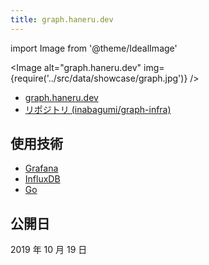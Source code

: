 ```yaml
---
title: graph.haneru.dev
---
```


import Image from '@theme/IdealImage'

<Image alt="graph.haneru.dev" img={require('../src/data/showcase/graph.jpg')} />

- [graph.haneru.dev](https://graph.haneru.dev/)
- [リポジトリ (inabagumi/graph-infra)](https://github.com/inabagumi/graph-infra)

## 使用技術

- [Grafana](https://grafana.com/)
- [InfluxDB](https://www.influxdata.com/)
- [Go](https://golang.org/)

## 公開日

2019 年 10 月 19 日
